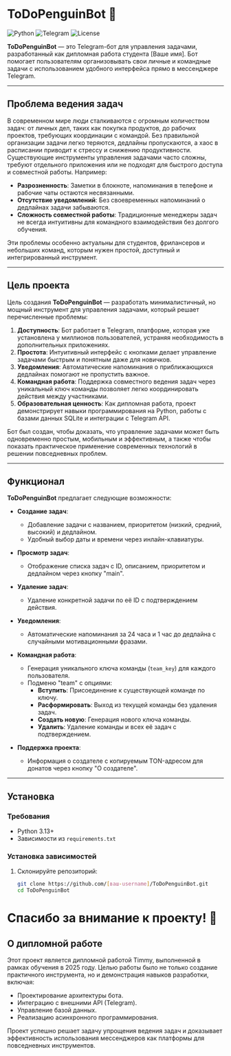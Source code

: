 # ToDoPenguinBot 🐧

![Python](https://img.shields.io/badge/Python-3.13-blue.svg)
![Telegram](https://img.shields.io/badge/Telegram-Bot_API-blue.svg)
![License](https://img.shields.io/badge/License-MIT-green.svg)

**ToDoPenguinBot** — это Telegram-бот для управления задачами, разработанный как дипломная работа студента [Ваше имя]. Бот помогает пользователям организовывать свои личные и командные задачи с использованием удобного интерфейса прямо в мессенджере Telegram.

---

## Проблема ведения задач

В современном мире люди сталкиваются с огромным количеством задач: от личных дел, таких как покупка продуктов, до рабочих проектов, требующих координации с командой. Без правильной организации задачи легко теряются, дедлайны пропускаются, а хаос в расписании приводит к стрессу и снижению продуктивности. Существующие инструменты управления задачами часто сложны, требуют отдельного приложения или не подходят для быстрого доступа и совместной работы. Например:

- **Разрозненность**: Заметки в блокноте, напоминания в телефоне и рабочие чаты остаются несвязанными.
- **Отсутствие уведомлений**: Без своевременных напоминаний о дедлайнах задачи забываются.
- **Сложность совместной работы**: Традиционные менеджеры задач не всегда интуитивны для командного взаимодействия без долгого обучения.

Эти проблемы особенно актуальны для студентов, фрилансеров и небольших команд, которым нужен простой, доступный и интегрированный инструмент.

---

## Цель проекта

Цель создания **ToDoPenguinBot** — разработать минималистичный, но мощный инструмент для управления задачами, который решает перечисленные проблемы:
1. **Доступность**: Бот работает в Telegram, платформе, которая уже установлена у миллионов пользователей, устраняя необходимость в дополнительных приложениях.
2. **Простота**: Интуитивный интерфейс с кнопками делает управление задачами быстрым и понятным даже для новичков.
3. **Уведомления**: Автоматические напоминания о приближающихся дедлайнах помогают не пропустить важное.
4. **Командная работа**: Поддержка совместного ведения задач через уникальный ключ команды позволяет легко координировать действия между участниками.
5. **Образовательная ценность**: Как дипломная работа, проект демонстрирует навыки программирования на Python, работы с базами данных SQLite и интеграции с Telegram API.

Бот был создан, чтобы доказать, что управление задачами может быть одновременно простым, мобильным и эффективным, а также чтобы показать практическое применение современных технологий в решении повседневных проблем.

---

## Функционал

**ToDoPenguinBot** предлагает следующие возможности:

- **Создание задач**:
  - Добавление задачи с названием, приоритетом (низкий, средний, высокий) и дедлайном.
  - Удобный выбор даты и времени через инлайн-клавиатуры.

- **Просмотр задач**:
  - Отображение списка задач с ID, описанием, приоритетом и дедлайном через кнопку "main".

- **Удаление задач**:
  - Удаление конкретной задачи по её ID с подтверждением действия.

- **Уведомления**:
  - Автоматические напоминания за 24 часа и 1 час до дедлайна с случайными мотивационными фразами.

- **Командная работа**:
  - Генерация уникального ключа команды (`team_key`) для каждого пользователя.
  - Подменю "team" с опциями:
    - **Вступить**: Присоединение к существующей команде по ключу.
    - **Расформировать**: Выход из текущей команды без удаления задач.
    - **Создать новую**: Генерация нового ключа команды.
    - **Удалить**: Удаление команды и всех её задач с подтверждением.

- **Поддержка проекта**:
  - Информация о создателе с копируемым TON-адресом для донатов через кнопку "О создателе".

---

## Установка

### Требования
- Python 3.13+
- Зависимости из `requirements.txt`

### Установка зависимостей
1. Склонируйте репозиторий:
   ```bash
   git clone https://github.com/[ваш-username]/ToDoPenguinBot.git
   cd ToDoPenguinBot

# Спасибо за внимание к проекту! 🐧

## О дипломной работе

Этот проект является дипломной работой Timmy, выполненной в рамках обучения в 2025 году. Целью работы было не только создание практичного инструмента, но и демонстрация навыков разработки, включая:

- Проектирование архитектуры бота.
- Интеграцию с внешними API (Telegram).
- Управление базой данных.
- Реализацию асинхронного программирования.

Проект успешно решает задачу упрощения ведения задач и доказывает эффективность использования мессенджеров как платформы для повседневных инструментов.

